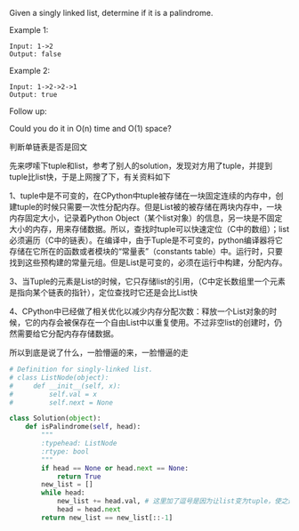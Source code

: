 Given a singly linked list, determine if it is a palindrome.

Example 1:
```
Input: 1->2
Output: false
```
Example 2:
```
Input: 1->2->2->1
Output: true
```
Follow up:

Could you do it in O(n) time and O(1) space?

判断单链表是否是回文

先来啰嗦下tuple和list，参考了别人的solution，发现对方用了tuple，并提到tuple比list快，于是上网搜了下，有关资料如下

1、tuple中是不可变的，在CPython中tuple被存储在一块固定连续的内存中，创建tuple的时候只需要一次性分配内存。但是List被的被存储在两块内存中，一块内存固定大小，记录着Python Object（某个list对象）的信息，另一块是不固定大小的内存，用来存储数据。所以，查找时tuple可以快速定位（C中的数组）；list必须遍历（C中的链表）。在编译中，由于Tuple是不可变的，python编译器将它存储在它所在的函数或者模块的“常量表”（constants table）中。运行时，只要找到这些预构建的常量元组。但是List是可变的，必须在运行中构建，分配内存。

3、当Tuple的元素是List的时候，它只存储list的引用，（C中定长数组里一个元素是指向某个链表的指针），定位查找时它还是会比List快

4、CPython中已经做了相关优化以减少内存分配次数：释放一个List对象的时候，它的内存会被保存在一个自由List中以重复使用。不过非空list的创建时，仍然需要给它分配内存存储数据。

所以到底是说了什么，一脸懵逼的来，一脸懵逼的走
```python
# Definition for singly-linked list.
# class ListNode(object):
#     def __init__(self, x):
#         self.val = x
#         self.next = None

class Solution(object):
    def isPalindrome(self, head):
        """
        :typehead: ListNode
        :rtype: bool
        """
        if head == None or head.next == None:
            return True
        new_list = []
        while head:
            new_list += head.val, # 这里加了逗号是因为让list变为tuple，使之速度加快
            head = head.next
        return new_list == new_list[::-1]
